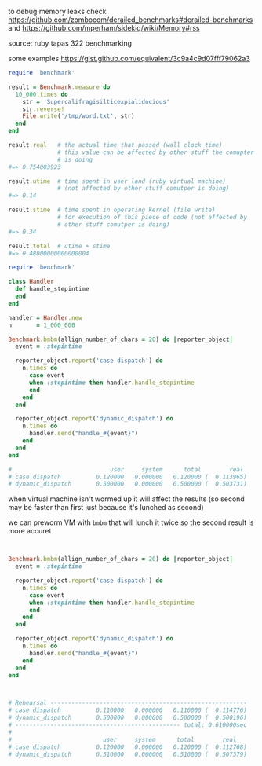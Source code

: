to debug memory leaks check
https://github.com/zombocom/derailed_benchmarks#derailed-benchmarks and https://github.com/mperham/sidekiq/wiki/Memory#rss

source: ruby tapas 322 benchmarking

some examples https://gist.github.com/equivalent/3c9a4c9d07fff79062a3

```ruby
require 'benchmark'

result = Benchmark.measure do
  10_000.times do 
    str = 'Supercalifragisilticexpialidocious'
    str.reverse!
    File.write('/tmp/word.txt', str)
  end
end

result.real   # the actual time that passed (wall clock time)
              # this value can be affected by other stuff the comupter
              # is doing
#=> 0.754803923

result.utime  # time spent in user land (ruby virtual machine) 
              # (not affected by other stuff comutper is doing)
#=> 0.14

result.stime  # time spent in operating kernel (file write)
              # for execution of this piece of code (not affected by
              # other stuff comutper is doing)
#=> 0.34

result.total  # utime + stime 
#=> 0.48000000000000004 
```

```ruby
require 'benchmark'

class Handler
  def handle_stepintime
  end
end

handler = Handler.new
n       = 1_000_000

Benchmark.bmbm(allign_number_of_chars = 20) do |reporter_object|
  event = :stepintime

  reporter_object.report('case dispatch') do
    n.times do
      case event
      when :stepintime then handler.handle_stepintime
      end
    end
  end

  reporter_object.report('dynamic_dispatch') do
    n.times do
      handler.send("handle_#{event}")
    end
  end
end

#                            user     system      total        real
# case dispatch          0.120000   0.000000   0.120000 (  0.113965)
# dynamic_dispatch       0.500000   0.000000   0.500000 (  0.503731)
```

when virtual machine isn't wormed up it will affect the results (so
second may be faster than first just because it's lunched as second)

we can preworm VM with `bmbm` that will lunch it twice so the second
result is more accuret

```ruby


Benchmark.bmbm(allign_number_of_chars = 20) do |reporter_object|
  event = :stepintime

  reporter_object.report('case dispatch') do
    n.times do
      case event
      when :stepintime then handler.handle_stepintime
      end
    end
  end

  reporter_object.report('dynamic_dispatch') do
    n.times do
      handler.send("handle_#{event}")
    end
  end
end



# Rehearsal --------------------------------------------------------
# case dispatch          0.110000   0.000000   0.110000 (  0.114776)
# dynamic_dispatch       0.500000   0.000000   0.500000 (  0.500196)
# ----------------------------------------------- total: 0.610000sec
#
#                          user     system      total        real
# case dispatch          0.120000   0.000000   0.120000 (  0.112768)
# dynamic_dispatch       0.510000   0.000000   0.510000 (  0.507379)
```

